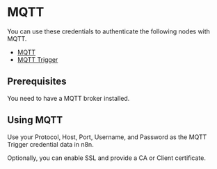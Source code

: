 # MQTT

You can use these credentials to authenticate the following nodes with MQTT.

- [MQTT](/integrations/nodes/n8n-nodes-base.mqtt/)
- [MQTT Trigger](/integrations/trigger-nodes/n8n-nodes-base.mqttTrigger/)

## Prerequisites

You need to have a MQTT broker installed.

## Using MQTT

Use your Protocol, Host, Port, Username, and Password as the MQTT Trigger credential data in n8n.

Optionally, you can enable SSL and provide a CA or Client certificate.
